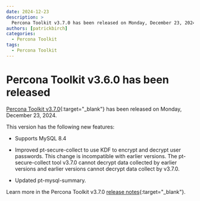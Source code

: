 ```yaml
---
date: 2024-12-23
description: >
  Percona Toolkit v3.7.0 has been released on Monday, December 23, 2024.
authors: [patrickbirch]
categories:
  - Percona Toolkit
tags:
  - Percona Toolkit
---
```


# Percona Toolkit v3.6.0 has been released

<!-- more -->

[Percona Toolkit v3.7.0](https://docs.percona.com/percona-toolkit/){:target="_blank"} has been released on Monday, December 23, 2024.

This version has the following new features:

* Supports MySQL 8.4

* Improved pt-secure-collect to use KDF to encrypt and decrypt user passwords. This change is incompatible with earlier versions. The pt-secure-collect tool v3.7.0 cannot decrypt data collected by earlier versions and earlier versions cannot decrypt data collect by v3.7.0.

* Updated pt-mysql-summary.

Learn more in the Percona Toolkit v3.7.0 [release notes](https://docs.percona.com/percona-toolkit/release_notes.html){:target="_blank"}.
